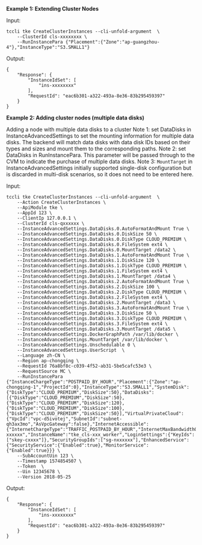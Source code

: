 **Example 1: Extending Cluster Nodes**



Input: 

```
tccli tke CreateClusterInstances --cli-unfold-argument  \
    --ClusterId cls-xxxxxxxx \
    --RunInstancePara {"Placement":{"Zone":"ap-guangzhou-4"},"InstanceType":"S3.SMALL1"}
```

Output: 
```
{
    "Response": {
        "InstanceIdSet": [
            "ins-xxxxxxxx"
        ],
        "RequestId": "eac6b301-a322-493a-8e36-83b295459397"
    }
}
```

**Example 2: Adding cluster nodes (multiple data disks)**

Adding a node with multiple data disks to a cluster
Note 1: set DataDisks in InstanceAdvancedSettings to set the mounting information for multiple data disks. The backend will match data disks with data disk IDs based on their types and sizes and mount them to the corresponding paths.
Note 2: set DataDisks in RunInstancePara. This parameter will be passed through to the CVM to indicate the purchase of multiple data disks.
Note 3: `MountTarget` in InstanceAdvancedSettings initially supported single-disk configuration but is discarded in multi-disk scenarios, so it does not need to be entered here.

Input: 

```
tccli tke CreateClusterInstances --cli-unfold-argument  \
    --Action CreateClusterInstances \
    --ApiModule tke \
    --AppId 123 \
    --ClientIp 127.0.0.1 \
    --ClusterId cls-qxxxxxx \
    --InstanceAdvancedSettings.DataDisks.0.AutoFormatAndMount True \
    --InstanceAdvancedSettings.DataDisks.0.DiskSize 50 \
    --InstanceAdvancedSettings.DataDisks.0.DiskType CLOUD_PREMIUM \
    --InstanceAdvancedSettings.DataDisks.0.FileSystem ext4 \
    --InstanceAdvancedSettings.DataDisks.0.MountTarget /data2 \
    --InstanceAdvancedSettings.DataDisks.1.AutoFormatAndMount True \
    --InstanceAdvancedSettings.DataDisks.1.DiskSize 120 \
    --InstanceAdvancedSettings.DataDisks.1.DiskType CLOUD_PREMIUM \
    --InstanceAdvancedSettings.DataDisks.1.FileSystem ext4 \
    --InstanceAdvancedSettings.DataDisks.1.MountTarget /data4 \
    --InstanceAdvancedSettings.DataDisks.2.AutoFormatAndMount True \
    --InstanceAdvancedSettings.DataDisks.2.DiskSize 100 \
    --InstanceAdvancedSettings.DataDisks.2.DiskType CLOUD_PREMIUM \
    --InstanceAdvancedSettings.DataDisks.2.FileSystem ext4 \
    --InstanceAdvancedSettings.DataDisks.2.MountTarget /data3 \
    --InstanceAdvancedSettings.DataDisks.3.AutoFormatAndMount True \
    --InstanceAdvancedSettings.DataDisks.3.DiskSize 50 \
    --InstanceAdvancedSettings.DataDisks.3.DiskType CLOUD_PREMIUM \
    --InstanceAdvancedSettings.DataDisks.3.FileSystem ext4 \
    --InstanceAdvancedSettings.DataDisks.3.MountTarget /data5 \
    --InstanceAdvancedSettings.DockerGraphPath /var/lib/docker \
    --InstanceAdvancedSettings.MountTarget /var/lib/docker \
    --InstanceAdvancedSettings.Unschedulable 0 \
    --InstanceAdvancedSettings.UserScript  \
    --Language zh-CN \
    --Region ap-chongqing \
    --RequestId 76a8bf8c-c039-4f52-ab31-5be5cafc53e3 \
    --RequestSource MC \
    --RunInstancePara {"InstanceChargeType":"POSTPAID_BY_HOUR","Placement":{"Zone":"ap-chongqing-1","ProjectId":0},"InstanceType":"S3.SMALL1","SystemDisk":{"DiskType":"CLOUD_PREMIUM","DiskSize":50},"DataDisks":[{"DiskType":"CLOUD_PREMIUM","DiskSize":50},{"DiskType":"CLOUD_PREMIUM","DiskSize":120},{"DiskType":"CLOUD_PREMIUM","DiskSize":100},{"DiskType":"CLOUD_PREMIUM","DiskSize":50}],"VirtualPrivateCloud":{"VpcId":"vpc-d5ivotej","SubnetId":"subnet-qh3ax3mo","AsVpcGateway":false},"InternetAccessible":{"InternetChargeType":"TRAFFIC_POSTPAID_BY_HOUR","InternetMaxBandwidthOut":1,"PublicIpAssigned":true},"InstanceCount":1,"ImageId":"img-xxxxxx","InstanceName":"tke_cls-xxx_worker","LoginSettings":{"KeyIds":["skey-cxxxx"]},"SecurityGroupIds":["sg-nxxxxxx"],"EnhancedService":{"SecurityService":{"Enabled":true},"MonitorService":{"Enabled":true}}} \
    --SubAccountUin 123 \
    --Timestamp 1574854507 \
    --Token  \
    --Uin 12345678 \
    --Version 2018-05-25
```

Output: 
```
{
    "Response": {
        "InstanceIdSet": [
            "ins-xxxxxxxx"
        ],
        "RequestId": "eac6b301-a322-493a-8e36-83b295459397"
    }
}
```


